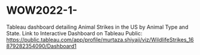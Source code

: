 # WOW2022-1-
Tableau dashboard detailing Animal Strikes in the US by Animal Type and State.
Link to Interactive Dashboard on Tableau Public: https://public.tableau.com/app/profile/murtaza.shiyaji/viz/WildlifeStrikes_16879282354090/Dashboard1

